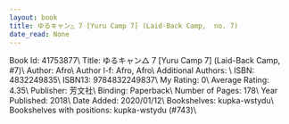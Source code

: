 ```yaml
---
layout: book
title: ゆるキャン△ 7 [Yuru Camp 7] (Laid-Back Camp,  no. 7)
date_read: None
---
```


Book Id: 41753877\ 
Title: ゆるキャン△ 7 [Yuru Camp 7] (Laid-Back Camp, #7)\ 
Author: Afro\ 
Author l-f: Afro, Afro\ 
Additional Authors: \ 
ISBN: 4832249835\ 
ISBN13: 9784832249837\ 
My Rating: 0\ 
Average Rating: 4.35\ 
Publisher: 芳文社\ 
Binding: Paperback\ 
Number of Pages: 178\ 
Year Published: 2018\ 
Date Added: 2020/01/12\ 
Bookshelves: kupka-wstydu\ 
Bookshelves with positions: kupka-wstydu (#743)\ 

